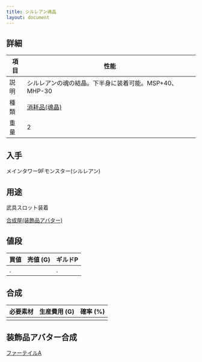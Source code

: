 ```yaml
---
title: シルレアン魂晶
layout: document
---
```

## 詳細

|項目|性能|
|---|---|
|説明|シルレアンの魂の結晶。下半身に装着可能。MSP+40、MHP-30|
|種類|[消耗品(魂晶)](消耗品(魂晶))|
|重量|2|

## 入手

メインタワー9Fモンスター(シルレアン)

## 用途

武具スロット装着

[合成屋(装飾品アバター)](合成屋(装飾品アバター))

## 値段

|買値|売値 (G)|ギルドP|
|---|---|---|
|.||.|

## 合成

|必要素材|生産費用 (G)|確率 (%)|
|---|---|---|
||||

## 装飾品アバター合成

[ファーテイルA](ファーテイルA)
